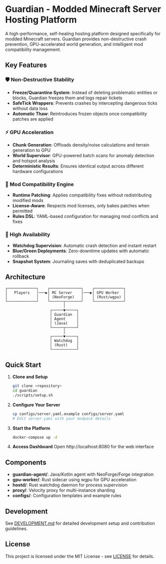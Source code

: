 # Guardian - Modded Minecraft Server Hosting Platform

A high-performance, self-healing hosting platform designed specifically for modded Minecraft servers. Guardian provides non-destructive crash prevention, GPU-accelerated world generation, and intelligent mod compatibility management.

## Key Features

### 🛡️ Non-Destructive Stability
- **Freeze/Quarantine System**: Instead of deleting problematic entities or blocks, Guardian freezes them and logs repair tickets
- **SafeTick Wrappers**: Prevents crashes by intercepting dangerous ticks without data loss
- **Automatic Thaw**: Reintroduces frozen objects once compatibility patches are applied

### ⚡ GPU Acceleration
- **Chunk Generation**: Offloads density/noise calculations and terrain generation to GPU
- **World Supervisor**: GPU-powered batch scans for anomaly detection and hotspot analysis
- **Deterministic Results**: Ensures identical output across different hardware configurations

### 🔧 Mod Compatibility Engine
- **Runtime Patching**: Applies compatibility fixes without redistributing modified mods
- **License-Aware**: Respects mod licenses, only bakes patches when permitted
- **Rules DSL**: YAML-based configuration for managing mod conflicts and fixes

### 🚀 High Availability
- **Watchdog Supervision**: Automatic crash detection and instant restart
- **Blue/Green Deployments**: Zero-downtime updates with automatic rollback
- **Snapshot System**: Journaling saves with deduplicated backups

## Architecture

```
┌─────────────┐    ┌──────────────┐    ┌─────────────┐
│   Players   │───▶│ MC Server    │───▶│ GPU Worker  │
│             │    │ (NeoForge)   │    │ (Rust/wgpu) │
└─────────────┘    └──────┬───────┘    └─────────────┘
                          │
                    ┌─────▼─────┐
                    │ Guardian  │
                    │ Agent     │
                    │ (Java)    │
                    └─────┬─────┘
                          │
                    ┌─────▼─────┐
                    │ Watchdog  │
                    │ (Rust)    │
                    └───────────┘
```

## Quick Start

1. **Clone and Setup**
   ```bash
   git clone <repository>
   cd guardian
   ./scripts/setup.sh
   ```

2. **Configure Your Server**
   ```bash
   cp configs/server.yaml.example configs/server.yaml
   # Edit server.yaml with your modpack details
   ```

3. **Start the Platform**
   ```bash
   docker-compose up -d
   ```

4. **Access Dashboard**
   Open http://localhost:8080 for the web interface

## Components

- **guardian-agent/**: Java/Kotlin agent with NeoForge/Forge integration
- **gpu-worker/**: Rust sidecar using wgpu for GPU acceleration
- **hostd/**: Rust watchdog daemon for process supervision
- **proxy/**: Velocity proxy for multi-instance sharding
- **configs/**: Configuration templates and example rules

## Development

See [DEVELOPMENT.md](DEVELOPMENT.md) for detailed development setup and contribution guidelines.

## License

This project is licensed under the MIT License - see [LICENSE](LICENSE) for details.

